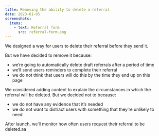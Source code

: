 ```yaml
---
title: Removing the ability to delete a referral
date: 2023-01-05
screenshots:
  items:
    - text: Referral form
      src: referral-form.png
---
```


We designed a way for users to delete their referral before they send it.

But we have decided to remove it because:

- we’re going to automatically delete draft referrals after a period of time
- we’ll send users reminders to complete their referral
- we do not think that users will do this by the time they end up on this page

We considered adding content to explain the circumstances in which the referral will be deleted. But we decided not to because:

- we do not have any evidence that it’s needed
- we do not want to distract users with something that they’re unlikely to need

After launch, we’ll monitor how often users request their referral to be deleted.aa
